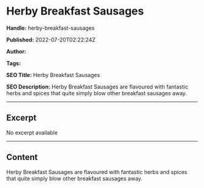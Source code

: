 # Herby Breakfast Sausages

**Handle:** herby-breakfast-sausages

**Published:** 2022-07-20T02:22:24Z

**Author:**  

**Tags:** 

**SEO Title:** Herby Breakfast Sausages

**SEO Description:** Herby Breakfast Sausages are flavoured with fantastic herbs and spices that quite simply blow other breakfast sausages away.

---

## Excerpt

No excerpt available

---

## Content

Herby Breakfast Sausages are flavoured with fantastic herbs and spices that quite simply blow other breakfast sausages away.

